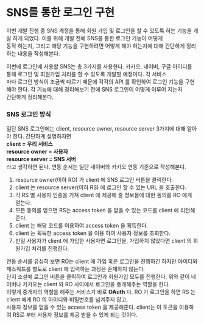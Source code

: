 # SNS를 통한 로그인 구현

이번 개발 진행 중 SNS 계정을 통해 회원 가입 및 로그인을 할 수 있도록 하는 기능을 개발 하게 되었다. 이를 위해 개발 전에 SNS를 통한 로그인 기능이 어떻게\
동작 하는지, 그리고 해당 기능을 구현하려면 어떻게 해야 하는지에 대해 간단하게 정리하는 내용을 작성해본다.

이번에 로그인에 사용할 SNS는 총 3가지를 사용한다. 카카오, 네이버, 구글 아이디를 통해 로그인 및 회원가입 처리를 할 수 있도록 개발할 예정이다. 각 서비스\
마다 로그인 방식이 조금씩 다르기 때문에 각각의 API 를 확인하여 로그인 기능을 구현해야 한다. 각 기능에 대해 정리해보기 전에 SNS 로그인이 어떻게 이루어 지는지\
간단하게 정리해본다.

### SNS 로그인 방식

일단 SNS 로그인에는 client, resource owner, resource server 3가지에 대해 알아야 한다. 간단하게 설명하자면\
**client = 우리 서비스**\
**resource owner = 사용자**\
**resource server = SNS 서버**\
라고 생각하면 된다. 연동 순서는 일단 네이버와 카카오 연동 기준으로 작성해본다.

1. resource owner(이하 RO) 가 client 에 SNS 로그인 버튼을 클릭한다.
2. client 는 resource server(이하 RS) 에 로그인 할 수 있는 URL 을 호출한다.
3. 각 RS 별 사용자 인증을 거쳐 client 에 제공해 줄 정보들에 대한 동의를 RO 에게 얻는다.
4. 모든 동의를 얻으면 RS는 access token 을 얻을 수 있는 코드를 client 에 리턴해준다.
5. client 는 해당 코드를 이용하여 access token 을 획득한다.
6. client 는 획득한 access token 을 이용 하여 사용자 정보를 조회한다.
7. 만일 사용자가 client 에 가입한 사용자면 로그인을, 가입하지 않았다면 client 의 회원가입 처리를 진행한다.

연동 순서를 유심히 보면 RO는 client 에 가입 혹은 로그인을 진행하긴 하지만 아이디와 패스워드를 별도로 client 에 입력하는 과정은 존재하지 않는다.\
단지 소셜에 로그인 버튼을 클릭하여 로그인과 회원가입 모두를 진행한다. 위와 같이 네이버나 카카오는 client 와 RO 사이에서 로그인을 중개해주는 역할을 한다.\
이렇게 중개자의 역할을 해주는 서비스가 바로 **OAuth** 다. RO 가 로그인을 하면 RS 는 client 에게 RO 의 아이디와 비밀번호를 넘겨주지 않고,\
사용자 정보를 얻을 수 있는 access token 을 제공해준다. client는 이 토큰을 이용하여 RS로 부터 사용자 정보를 제공 받을 수 있게 되는 것이다.

